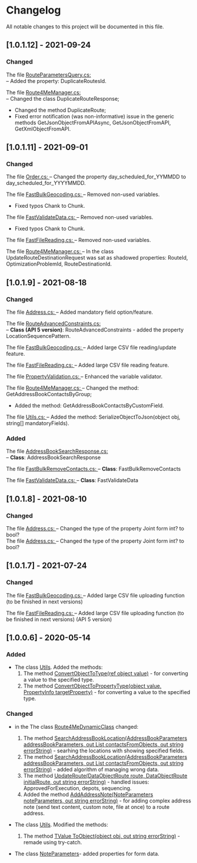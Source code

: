 # Changelog
All notable changes to this project will be documented in this file.

## [1.0.1.12] - 2021-09-24

### Changed

The file [RouteParametersQuery.cs: ](https://github.com/route4me/route4me-net-core/tree/master/route4me-csharp-sdk/Route4MeSDKLibrary/QueryTypes/RouteParametersQuery.cs)  
– Added the property: DuplicateRoutesId.

The file [Route4MeManager.cs: ](https://github.com/route4me/route4me-net-core/tree/master/route4me-csharp-sdk/Route4MeSDKLibrary/Route4MeManager.cs)  
– Changed the class DuplicateRouteResponse;
- Changed the method DuplicateRoute;
- Fixed error notification (was non-informative) issue in the generic methods GetJsonObjectFromAPIAsync, GetJsonObjectFromAPI, GetXmlObjectFromAPI.

## [1.0.1.11] - 2021-09-01

### Changed

The file [Order.cs: ](https://github.com/route4me/route4me-csharp-sdk/blob/master/Route4MeSDKLibrary/DataTypes/Order.cs)
– Changed the property day_scheduled_for_YYMMDD to day_scheduled_for_YYYYMMDD.

The file [FastBulkGeocoding.cs: ](https://github.com/route4me/route4me-csharp-sdk/blob/master/Route4MeSDKLibrary/FastProcessing/FastBulkGeocoding.cs)
– Removed non-used variables. 
- Fixed typos Chank to Chunk. 

The file [FastValidateData.cs: ](https://github.com/route4me/route4me-csharp-sdk/blob/master/Route4MeSDKLibrary/FastProcessing/FastValidateData.cs)
– Removed non-used variables.  
- Fixed typos Chank to Chunk. 

The file [FastFileReading.cs: ](https://github.com/route4me/route4me-csharp-sdk/blob/master/Route4MeSDKLibrary/FastProcessing/FastFileReading.cs)
– Removed non-used variables. 

The file [Route4MeManager.cs: ](https://github.com/route4me/route4me-csharp-sdk/blob/master/Route4MeSDKLibrary/Route4MeManager.cs)
– In the class UpdateRouteDestinationRequest was sat as shadowed properties: RouteId, OptimizationProblemId, RouteDestinationId. 

## [1.0.1.9] - 2021-08-18

### Changed

The file [Address.cs: ](https://github.com/route4me/route4me-csharp-sdk/blob/master/Route4MeSDKLibrary/DataContractResolver.cs)
– Added mandatory field option/feature.  

The file [RouteAdvancedConstraints.cs: ](https://github.com/route4me/route4me-csharp-sdk/blob/master/Route4MeSDKLibrary/DataTypes/V5/RouteAdvancedConstraints.cs)  
– **Class (API 5 version)**: RouteAdvancedConstraints  - added the property LocationSequencePattern.  

The file [FastBulkGeocoding.cs: ](https://github.com/route4me/route4me-csharp-sdk/blob/master/Route4MeSDKLibrary/FastProcessing/FastBulkGeocoding.cs)
– Added large CSV file reading/update feature.  

The file [FastFileReading.cs: ](https://github.com/route4me/route4me-csharp-sdk/blob/master/Route4MeSDKLibrary/FastProcessing/FastFileReading.cs)
– Added large CSV file reading feature.  

The file [PropertyValidation.cs: ](https://github.com/route4me/route4me-csharp-sdk/blob/master/Route4MeSDKLibrary/PropertyValidation.cs)
– Enhanced the variable validator.  

The file [Route4MeManager.cs: ](https://github.com/route4me/route4me-csharp-sdk/blob/master/Route4MeSDKLibrary/Route4MeManager.cs)
– Changed the method: GetAddressBookContactsByGroup;  
- Added the method: GetAddressBookContactsByCustomField.  

The file [Utils.cs: ](https://github.com/route4me/route4me-csharp-sdk/blob/master/Route4MeSDKLibrary/Utils.cs)
– Added the method: SerializeObjectToJson(object obj, string[] mandatoryFields).  


### Added

The file [AddressBookSearchResponse.cs: ](https://github.com/route4me/route4me-csharp-sdk/blob/master/Route4MeSDKLibrary/DataTypes/AddressBookSearchResponse.cs)  
– **Class**: AddressBookSearchResponse  

The file [FastBulkRemoveContacts.cs: ](https://github.com/route4me/route4me-csharp-sdk/blob/master/Route4MeSDKLibrary/FastProcessing/FastBulkRemoveContacts.cs)
– **Class**: FastBulkRemoveContacts  

The file [FastValidateData.cs: ](https://github.com/route4me/route4me-csharp-sdk/blob/master/Route4MeSDKLibrary/FastProcessing/FastValidateData.cs)
– **Class**: FastValidateData  


## [1.0.1.8] - 2021-08-10

### Changed

The file [Address.cs: ](https://github.com/route4me/route4me-csharp-sdk/blob/master/Route4MeSDKLibrary/DataTypes/Address.cs)
– Changed the type of the property Joint form int? to bool?  
The file [Address.cs: ](https://github.com/route4me/route4me-csharp-sdk/blob/master/Route4MeSDKLibrary/DataTypes/V5/Address/Address.cs)
– Changed the type of the property Joint form int? to bool?  

## [1.0.1.7] - 2021-07-24

### Changed

The file [FastBulkGeocoding.cs: ](https://github.com/route4me/route4me-csharp-sdk/blob/master/Route4MeSDKLibrary/FastProcessing/FastBulkGeocoding.cs)
– Added large CSV file uploading function (to be finished in next versions)

The file [FastFileReading.cs: ](https://github.com/route4me/route4me-csharp-sdk/blob/master/Route4MeSDKLibrary/FastProcessing/FastFileReading.cs)
– Added large CSV file uploading function (to be finished in next versions) (API 5 version)  

## [1.0.0.6] - 2020-05-14

### Added

- The class [Utils](https://github.com/route4me/route4me-csharp-sdk/blob/master/Route4MeSDKLibrary/Utils.cs). Added the methods:
	1. The method [ConvertObjectToType<T>(ref object value)](https://github.com/route4me/route4me-csharp-sdk/blob/master/Route4MeSDKLibrary/Utils.cs#L584) - for converting a value to the specified type.
	2. The method [ConvertObjectToPropertyType(object value, PropertyInfo targetProperty)](https://github.com/route4me/route4me-csharp-sdk/blob/master/Route4MeSDKLibrary/Utils.cs#L683) - for converting a value to the specified type.
	

### Changed

- in the The class [Route4MeDynamicClass](https://github.com/route4me/route4me-csharp-sdk/blob/master/Route4MeSDKLibrary/DataTypes/Route4MeDynamicClass.cs) changed:
	1. The method [SearchAddressBookLocation(AddressBookParameters addressBookParameters, out List<AddressBookContact> contactsFromObjects, out string errorString)](https://github.com/route4me/route4me-csharp-sdk/blob/master/Route4MeSDKLibrary/Route4MeManager.cs#L2383) - searhing the locations with showing specified fields.
	2. The method [SearchAddressBookLocation(AddressBookParameters addressBookParameters, out List<AddressBookContact> contactsFromObjects, out string errorString)](https://github.com/route4me/route4me-csharp-sdk/blob/master/Route4MeSDKLibrary/Route4MeManager.cs#L2383) - added algorithm of managing wrong data.
	3. The method [UpdateRoute(DataObjectRoute route, DataObjectRoute initialRoute, out string errorString)](https://github.com/route4me/route4me-csharp-sdk/blob/master/Route4MeSDKLibrary/Route4MeManager.cs#L395) - handled issues: ApprovedForExecution, depots, sequencing.
	4. Added the method [AddAddressNote(NoteParameters noteParameters, out string errorString)](https://github.com/route4me/route4me-csharp-sdk/blob/master/Route4MeSDKLibrary/Route4MeManager.cs#L1593) - for adding complex address note (send text content, custom note, file at once) to a route address.
	
- The class [Utils](https://github.com/route4me/route4me-csharp-sdk/blob/master/Route4MeSDKLibrary/Utils.cs). Modified the methods:
    1. The method [TValue ToObject<TValue>(object obj, out string errorString)](https://github.com/route4me/route4me-csharp-sdk/blob/master/Route4MeSDKLibrary/Utils.cs#L556) - remade using try-catch.
- The class [NoteParameters](https://github.com/route4me/route4me-csharp-sdk/blob/master/Route4MeSDKLibrary/QueryTypes/NoteParameters.cs)- added properties for form data.

